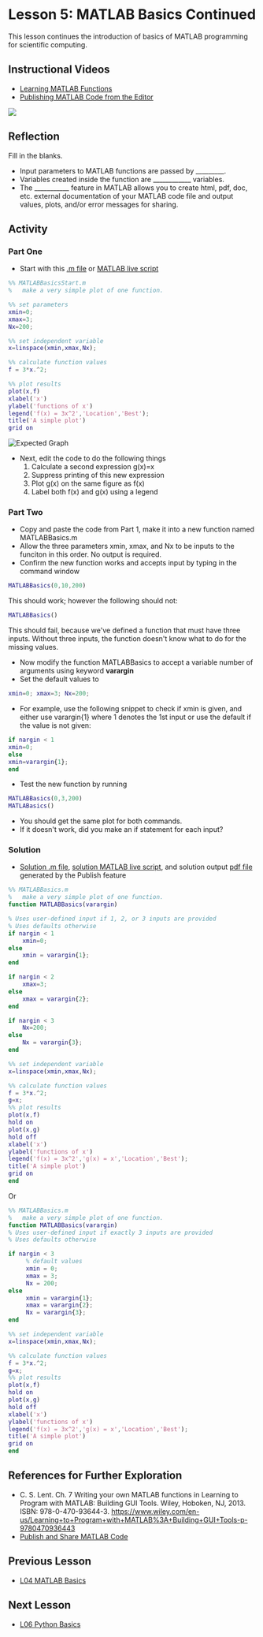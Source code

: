 # **Lesson 5: MATLAB Basics Continued**

This lesson continues the introduction of basics of MATLAB programming for scientific computing. 
  
## **Instructional Videos**
* [Learning MATLAB Functions](http://www.learningmatlab.com/videos/IndividualPages/10-Functions/FunctionsIntro.html)
* [Publishing MATLAB Code from the Editor](https://www.youtube.com/watch?v=CWgl5Ylltxk&feature=emb_title&ab_channel=MATLAB)

[![](http://img.youtube.com/vi/CWgl5Ylltxk/0.jpg)](http://www.youtube.com/watch?v=CWgl5Ylltxk "")

## **Reflection**
Fill in the blanks.
* Input parameters to MATLAB functions are passed by _________.
* Variables created inside the function are ____________ variables.
* The ___________ feature in MATLAB allows you to create html, pdf, doc, etc. external documentation of your MATLAB code file and output values, plots, and/or error messages for sharing. 

## **Activity**
### **Part One**
* Start with this [.m file](/CHEclassFa20/In%20Class%20Problem%20Activities/MATLAB/MATLABBasicsStart.m) or [MATLAB live script](https://github.com/ashleefv/ApplNumComp/blob/master/CHEclassFa20/In%20Class%20Problem%20Activities/MATLAB/MATLABBasicsStart.mlx)

```MATLAB
%% MATLABBasicsStart.m
%   make a very simple plot of one function.

%% set parameters
xmin=0;
xmax=3;
Nx=200;

%% set independent variable
x=linspace(xmin,xmax,Nx);

%% calculate function values
f = 3*x.^2;

%% plot results
plot(x,f)
xlabel('x')
ylabel('functions of x')
legend('f(x) = 3x^2','Location','Best');
title('A simple plot')
grid on
```
![Expected Graph](/Lesson_images/figure_L05.jpg)

* Next, edit the code to do the following things
  1. Calculate a second expression g(x)=x
  2. Suppress printing of this new expression
  3. Plot g(x) on the same figure as f(x)
  4. Label both f(x) and g(x) using a legend
  
### **Part Two**
* Copy and paste the code from Part 1, make it into a new function named MATLABBasics.m
* Allow the three parameters xmin, xmax, and Nx to be inputs to the funciton in this order. No output is required. 
* Confirm the new function works and accepts input by typing in the command window
```MATLAB
MATLABBasics(0,10,200)
```
This should work; however the following should not:
```MATLAB
MATLABBasics()
```
This should fail, because we've defined a function that must have three inputs. Without three inputs, the function doesn't know what to do for the missing values.
* Now modify the function MATLABBasics to accept a variable number of arguments using keyword **varargin**
* Set the default values to 
```MATLAB
xmin=0; xmax=3; Nx=200;
```
* For example, use the following snippet to check if xmin is given, and either use varargin{1} where 1 denotes the 1st input or use the default if the value is not given:

```MATLAB
if nargin < 1
xmin=0;
else
xmin=varargin{1};
end
```
* Test the new function by running
```MATLAB
MATLABBasics(0,3,200)
MATLABasics()
```
* You should get the same plot for both commands.
* If it doesn't work, did you make an if statement for each input? 

### **Solution**
* [Solution .m file](/CHEclassFa20/In%20Class%20Problem%20Solutions/MATLAB/MATLABBasics.m), [solution MATLAB live script](https://github.com/ashleefv/ApplNumComp/blob/master/CHEclassFa20/In%20Class%20Problem%20Solutions/MATLAB/MATLABBasics.mlx), and solution output [pdf file](https://github.com/ashleefv/ApplNumComp/blob/master/CHEclassFa20/In%20Class%20Problem%20Solutions/MATLAB/MATLABBasicsSoln.pdf) generated by the Publish feature
```MATLAB
%% MATLABBasics.m
%   make a very simple plot of one function.
function MATLABBasics(varargin)

% Uses user-defined input if 1, 2, or 3 inputs are provided
% Uses defaults otherwise
if nargin < 1
    xmin=0;
else 
    xmin = varargin{1};
end

if nargin < 2
    xmax=3; 
else 
    xmax = varargin{2};
end

if nargin < 3
    Nx=200;
else 
    Nx = varargin{3};
end

%% set independent variable
x=linspace(xmin,xmax,Nx);

%% calculate function values
f = 3*x.^2;
g=x;
%% plot results
plot(x,f)
hold on
plot(x,g)
hold off
xlabel('x')
ylabel('functions of x')
legend('f(x) = 3x^2','g(x) = x','Location','Best');
title('A simple plot')
grid on
end
```
Or
```MATLAB
%% MATLABBasics.m
%   make a very simple plot of one function.
function MATLABBasics(varargin)
% Uses user-defined input if exactly 3 inputs are provided
% Uses defaults otherwise

if nargin < 3
     % default values
     xmin = 0; 
     xmax = 3;
     Nx = 200;
else
     xmin = varargin{1};
     xmax = varargin{2};
     Nx = varargin{3};
end

%% set independent variable
x=linspace(xmin,xmax,Nx);

%% calculate function values
f = 3*x.^2;
g=x;
%% plot results
plot(x,f)
hold on
plot(x,g)
hold off
xlabel('x')
ylabel('functions of x')
legend('f(x) = 3x^2','g(x) = x','Location','Best');
title('A simple plot')
grid on
end
```

## **References for Further Exploration**
* C. S. Lent. Ch. 7 Writing your own MATLAB functions in Learning to Program with MATLAB: Building GUI Tools. Wiley, Hoboken, NJ, 2013. ISBN: 978-0-470-93644-3. https://www.wiley.com/en-us/Learning+to+Program+with+MATLAB%3A+Building+GUI+Tools-p-9780470936443
* [Publish and Share MATLAB Code](https://www.mathworks.com/help/matlab/matlab_prog/publishing-matlab-code.html)

## **Previous Lesson**
 * [L04 MATLAB Basics](/L04%20MATLAB%20Basics.md)

## **Next Lesson**
 * [L06 Python Basics](/L06%20Python%20Basics.md)
